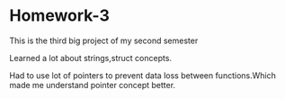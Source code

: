 # Homework-3

This is the third big project of my second semester

Learned a lot about strings,struct concepts.

Had to use lot of pointers to prevent data loss between functions.Which made me understand pointer concept better.

